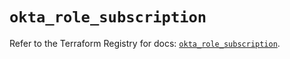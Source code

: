 # `okta_role_subscription`

Refer to the Terraform Registry for docs: [`okta_role_subscription`](https://registry.terraform.io/providers/okta/okta/4.12.0/docs/resources/role_subscription).
